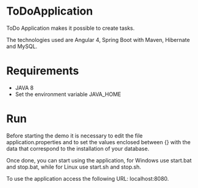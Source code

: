 # ToDoApplication

ToDo Application makes it possible to create tasks.

The technologies used are Angular 4, Spring Boot with Maven, Hibernate and MySQL.

# Requirements
 * JAVA 8
 * Set the environment variable JAVA_HOME

# Run
Before starting the demo it is necessary to edit the file application.properties and to set the values ​​enclosed between {} with the data that correspond to the installation of your database.

Once done, you can start using the application, for Windows use start.bat and stop.bat, while for Linux use start.sh and stop.sh.

To use the application access the following URL: localhost:8080.
